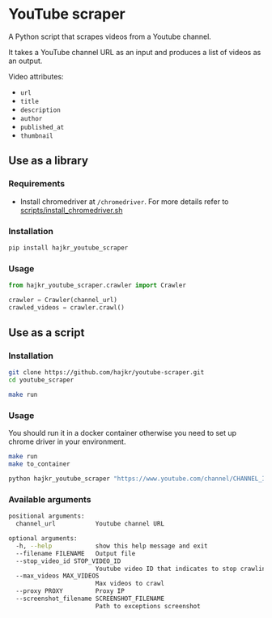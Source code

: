# YouTube scraper

A Python script that scrapes videos from a Youtube channel.

It takes a YouTube channel URL as an input and produces a list of videos as an output.

Video attributes:
* `url`
* `title`
* `description`
* `author`
* `published_at`
* `thumbnail`

## Use as a library

### Requirements

* Install chromedriver at `/chromedriver`. For more details refer to [scripts/install_chromedriver.sh](scripts/install_chromedriver.sh)

### Installation

```bash
pip install hajkr_youtube_scraper
```

### Usage

```python
from hajkr_youtube_scraper.crawler import Crawler

crawler = Crawler(channel_url)
crawled_videos = crawler.crawl()
```

## Use as a script

### Installation

```bash
git clone https://github.com/hajkr/youtube-scraper.git
cd youtube_scraper

make run
```

### Usage

You should run it in a docker container otherwise you need to set up chrome driver in your environment.

```bash
make run
make to_container

python hajkr_youtube_scraper "https://www.youtube.com/channel/CHANNEL_ID"
```

### Available arguments

```bash
positional arguments:
  channel_url           Youtube channel URL

optional arguments:
  -h, --help            show this help message and exit
  --filename FILENAME   Output file
  --stop_video_id STOP_VIDEO_ID
                        Youtube video ID that indicates to stop crawling
  --max_videos MAX_VIDEOS
                        Max videos to crawl
  --proxy PROXY         Proxy IP
  --screenshot_filename SCREENSHOT_FILENAME
                        Path to exceptions screenshot
```
